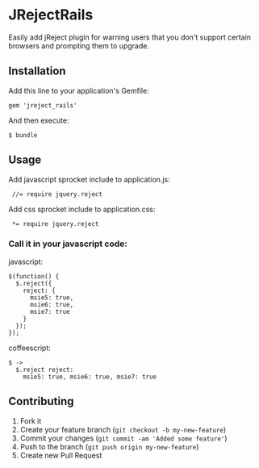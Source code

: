 # JRejectRails

Easily add jReject plugin for warning users that you don't support certain browsers and prompting them to upgrade.

## Installation

Add this line to your application's Gemfile:

    gem 'jreject_rails'

And then execute:

    $ bundle

## Usage

Add javascript sprocket include to application.js:

     //= require jquery.reject

Add css sprocket include to application.css:

     *= require jquery.reject

### Call it in your javascript code:

javascript:

    $(function() {
      $.reject({
        reject: {
          msie5: true,
          msie6: true,
          msie7: true
        }
      });
    });

coffeescript:

    $ ->
      $.reject reject:
        msie5: true, msie6: true, msie7: true

## Contributing

1. Fork it
2. Create your feature branch (`git checkout -b my-new-feature`)
3. Commit your changes (`git commit -am 'Added some feature'`)
4. Push to the branch (`git push origin my-new-feature`)
5. Create new Pull Request
